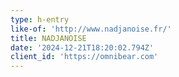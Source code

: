 ```yaml
---
type: h-entry
like-of: 'http://www.nadjanoise.fr/'
title: NADJANOISE
date: '2024-12-21T18:20:02.794Z'
client_id: 'https://omnibear.com'
---
```


